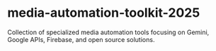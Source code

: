 # media-automation-toolkit-2025
Collection of specialized media automation tools focusing on Gemini, Google APIs, Firebase, and open source solutions.
